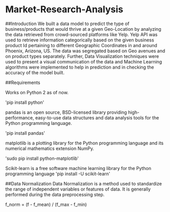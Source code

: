 # Market-Research-Analysis

##Introduction
We built a data model to predict the type of business/products that would thrive at a
given Geo-Location by analyzing the data retrieved from crowd-sourced platforms like Yelp.
Yelp API was used to retrieve information categorically based on the given business product Id
pertaining to different Geographic Coordinates in and around Phoenix, Arizona, US. The data
was segregated based on Geo avenues and on product types separately. Further, Data
Visualization techniques were used to present a visual communication of the data and Machine
Learning algorithms were implemented to help in prediction and in checking the accuracy of the
model built.

##Requirements  

Works on Python 2 as of now.

'pip install python'

pandas is an open source, BSD-licensed library providing high-performance, easy-to-use data structures and data analysis tools for the Python programming language.

'pip install pandas'

matplotlib is a plotting library for the Python programming language and its numerical mathematics extension NumPy.

'sudo pip install python-matplotlib'

Scikit-learn is a free software machine learning library for the Python programming language
'pip install -U scikit-learn'


##Data Normalization
Data Normalization is a method used to standardize the range of independent variables or features of data. It is generally performed during the data preprocessing step.

f_norm = (f - f_mean) / (f_max - f_min)
